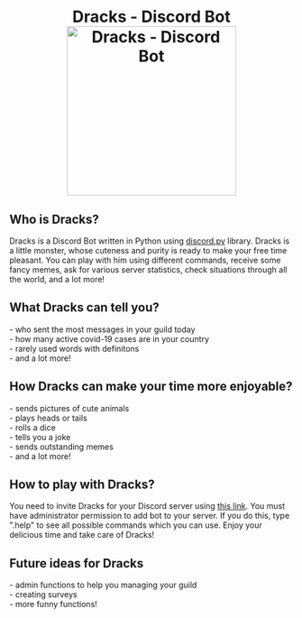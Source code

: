 <h1 align="center">
  <br>
  Dracks - Discord Bot
  <br>
  <a href="https://github.com/dpalatynski/DiscordBot"><img src="https://user-images.githubusercontent.com/57257514/135743956-60435972-faf1-4afa-9c9d-4c6de4582c27.jpg" alt="Dracks - Discord Bot" width="300" height="300"></a>
</h1>
<h2> Who is Dracks? </h2>
Dracks is a Discord Bot written in Python using <a href="https://github.com/Rapptz/discord.py/">discord.py</a> library.
Dracks is a little monster, whose cuteness and purity is ready to make your free time pleasant. You can play with him using different commands, receive some fancy memes, ask for various server statistics, check situations through all the world, and a lot more!
<br>
<h2> What Dracks can tell you? </h2>
- who sent the most messages in your guild today <br>
- how many active covid-19 cases are in your country <br>
- rarely used words with definitons <br> 
- and a lot more!
<br>
<h2> How Dracks can make your time more enjoyable? </h2>
- sends pictures of cute animals <br> 
- plays heads or tails <br>
- rolls a dice <br>
- tells you a joke <br>
- sends outstanding memes <br>
- and a lot more!
<br>
<h2> How to play with Dracks? </h2>
You need to invite Dracks for your Discord server using <a href="https://discord.com/api/oauth2/authorize?client_id=870351600177266699&permissions=8&scope=bot">this link</a>. You must have administrator permission to add bot to your server. If you do this, type ".help" to see all possible commands which you can use. Enjoy your delicious time and take care of Dracks!
<br>
<h2> Future ideas for Dracks </h2>
- admin functions to help you managing your guild <br>
- creating surveys <br>
- more funny functions!

